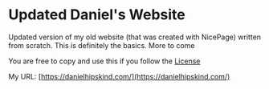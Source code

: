 # Updated Daniel's Website
Updated version of my old website (that was created with NicePage) written from scratch. This is definitely the basics. More to come

You are free to copy and use this if you follow the [License](/Greigh/DanielNewWebsite/blob/main/LICENSE)

My URL: [https://danielhipskind.com/](https://danielhipskind.com/)
